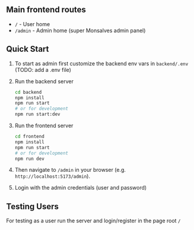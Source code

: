 ## Main frontend routes

-   `/` - User home
-   `/admin` - Admin home (super Monsalves admin panel)

## Quick Start

1. To start as admin first customize the backend env vars in `backend/.env` (TODO: add a .env file)
1. Run the backend server

    ```bash
    cd backend
    npm install
    npm run start
    # or for development
    npm run start:dev
    ```

1. Run the frontend server

    ```bash
    cd frontend
    npm install
    npm run start
    # or for development
    npm run dev
    ```

1. Then navigate to `/admin` in your browser (e.g. `http://localhost:5173/admin`).

1. Login with the admin credentials (user and password)

## Testing Users

For testing as a user run the server and login/register in the page root `/`
